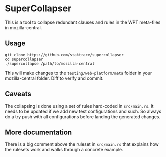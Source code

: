 # SuperCollapser

This is a tool to collapse redundant clauses and rules in the WPT meta-files
in mozilla-central.

## Usage

```
git clone https://github.com/staktrace/supercollapser
cd supercollapser
./supercollapse /path/to/mozilla-central
```

This will make changes to the `testing/web-platform/meta` folder in your
mozilla-central folder. Diff to verify and commit.

## Caveats

The collapsing is done using a set of rules hard-coded in `src/main.rs`. It
needs to be updated if we add new test configurations and such. So always
do a try push with all configurations before landing the generated changes.

## More documentation

There is a big comment above the ruleset in `src/main.rs` that explains how
the rulesets work and walks through a concrete example.

